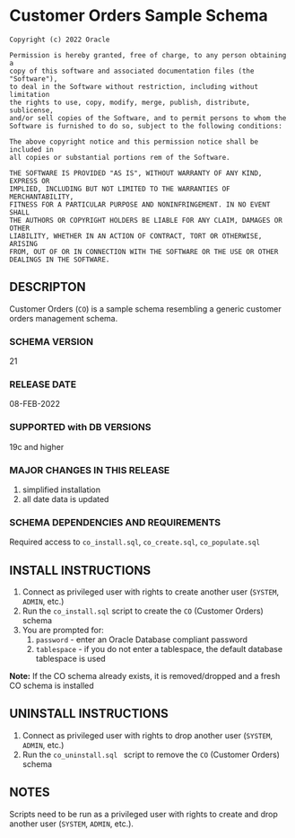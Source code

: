 # Customer Orders Sample Schema 


```
Copyright (c) 2022 Oracle

Permission is hereby granted, free of charge, to any person obtaining a
copy of this software and associated documentation files (the "Software"),
to deal in the Software without restriction, including without limitation
the rights to use, copy, modify, merge, publish, distribute, sublicense,
and/or sell copies of the Software, and to permit persons to whom the
Software is furnished to do so, subject to the following conditions:

The above copyright notice and this permission notice shall be included in
all copies or substantial portions rem of the Software.

THE SOFTWARE IS PROVIDED "AS IS", WITHOUT WARRANTY OF ANY KIND, EXPRESS OR
IMPLIED, INCLUDING BUT NOT LIMITED TO THE WARRANTIES OF MERCHANTABILITY,
FITNESS FOR A PARTICULAR PURPOSE AND NONINFRINGEMENT. IN NO EVENT SHALL
THE AUTHORS OR COPYRIGHT HOLDERS BE LIABLE FOR ANY CLAIM, DAMAGES OR OTHER
LIABILITY, WHETHER IN AN ACTION OF CONTRACT, TORT OR OTHERWISE, ARISING 
FROM, OUT OF OR IN CONNECTION WITH THE SOFTWARE OR THE USE OR OTHER 
DEALINGS IN THE SOFTWARE.
```

## DESCRIPTON

Customer Orders (`CO`) is a sample schema resembling a generic customer orders management schema.

### SCHEMA VERSION

21

### RELEASE DATE

08-FEB-2022

### SUPPORTED with DB VERSIONS

19c and higher

### MAJOR CHANGES IN THIS RELEASE

1. simplified installation
2. all date data is updated

### SCHEMA DEPENDENCIES AND REQUIREMENTS
 Required access to `co_install.sql`, `co_create.sql`, `co_populate.sql`

## INSTALL INSTRUCTIONS
1. Connect as privileged user with rights to create another user (`SYSTEM`, `ADMIN`, etc.)
2. Run the `co_install.sql` script to create the `CO` (Customer Orders) schema
3. You are prompted for:
    1. `password` - enter an Oracle Database compliant password
    2. `tablespace` - if you do not enter a tablespace, the default database tablespace is used

**Note:** If the CO schema already exists, it is removed/dropped and 
        a fresh CO schema is installed

## UNINSTALL INSTRUCTIONS

1. Connect as privileged user with rights to drop another user (`SYSTEM`, `ADMIN`, etc.)
2. Run the `co_uninstall.sql ` script to remove the `CO` (Customer Orders) schema

## NOTES
Scripts need to be run as a privileged user with rights to create and drop another user (`SYSTEM`, `ADMIN`, etc.).
